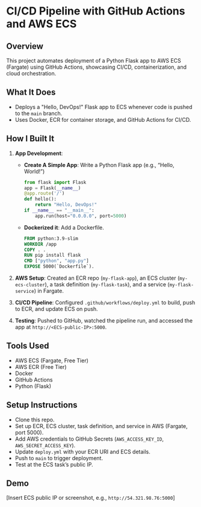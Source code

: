 # CI/CD Pipeline with GitHub Actions and AWS ECS

## Overview
This project automates deployment of a Python Flask app to AWS ECS (Fargate) using GitHub Actions, showcasing CI/CD, containerization, and cloud orchestration.

## What It Does
- Deploys a "Hello, DevOps!" Flask app to ECS whenever code is pushed to the `main` branch.
- Uses Docker, ECR for container storage, and GitHub Actions for CI/CD.

## How I Built It
1. **App Development**: 
    - **Create A Simple App**: Write a Python Flask app (e.g., “Hello, World!”)
        ```python
        from flask import Flask
        app = Flask(__name__)
        @app.route('/')
        def hello():
            return "Hello, DevOps!"
        if __name__ == "__main__":
            app.run(host="0.0.0.0", port=5000)
        ```

    - **Dockerized it**: Add a Dockerfile.
        ```dockerfile
        FROM python:3.9-slim
        WORKDIR /app
        COPY . .
        RUN pip install flask
        CMD ["python", "app.py"]
        EXPOSE 5000(`Dockerfile`).
        ```

2. **AWS Setup**: Created an ECR repo (`my-flask-app`), an ECS cluster (`my-ecs-cluster`), a task definition (`my-flask-task`), and a service (`my-flask-service`) in Fargate.
3. **CI/CD Pipeline**: Configured `.github/workflows/deploy.yml` to build, push to ECR, and update ECS on push.
4. **Testing**: Pushed to GitHub, watched the pipeline run, and accessed the app at `http://<ECS-public-IP>:5000`.

## Tools Used
- AWS ECS (Fargate, Free Tier)
- AWS ECR (Free Tier)
- Docker
- GitHub Actions
- Python (Flask)

## Setup Instructions
- Clone this repo.
- Set up ECR, ECS cluster, task definition, and service in AWS (Fargate, port 5000).
- Add AWS credentials to GitHub Secrets (`AWS_ACCESS_KEY_ID`, `AWS_SECRET_ACCESS_KEY`).
- Update `deploy.yml` with your ECR URI and ECS details.
- Push to `main` to trigger deployment.
- Test at the ECS task’s public IP.

## Demo
[Insert ECS public IP or screenshot, e.g., `http://54.321.98.76:5000`]